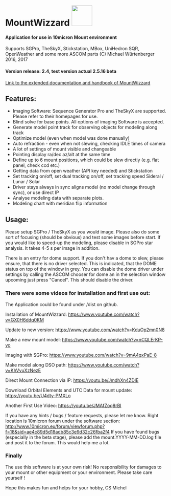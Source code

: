 # MountWizzard <img src="docu/pics/mw.png" width='64' height='64'/>

#### Application for use in 10micron Mount environment
Supports SGPro, TheSkyX, Stickstation, MBox, UniHedron SQR, OpenWeather and some more ASCOM parts
(C) Michael Würtenberger 2016, 2017

#### Version release: 2.4, test version actual 2.5.16 beta

[Link to the extended documentation and handbook of MountWizzard](./docu/home.md)

## Features:
- Imaging Software: Sequence Generator Pro and TheSkyX are supported. Please refer to their homepages for use.
- Blind solve for base points. All options of imaging Software is accepted.
- Generate model point track for observing objects for modeling along track
- Optimize model (even when model was done manually)
- Auto refraction - even when not slewing, checking IDLE times of camera
- A lot of settings of mount visible and changeable
- Pointing display ra/dec az/alt at the same time
- Define up to 6 mount positions, which could be slew directly (e.g. flat panel, check ccd etc.)
- Getting data from open weather (API key needed) and Stickstation
- Set tracking on/off, set dual tracking on/off, set tracking speed Sideral / Lunar / Solar
- Driver stays always in sync aligns model (no model change through sync), or use direct IP
- Analyse modeling data with separate plots.
- Modeling chart with meridian flip information

## Usage:
Please setup SGPro / TheSkyX as you would image. Please also do some sort of focusing (should be obvious) and test some images
before start. If you would like to speed-up the modeling, please disable in SGPro star analysis. It takes 4-5 s per
image in addition.

There is an entry for dome support. If you don't hav a dome to slew, please ensure, that there is no driver selected.
This is indicated, that the DOME status on top of the window in grey. You can disable the dome driver under settings
by calling the ASCOM chooser for dome an in the selection window upcoming just press "Cancel". This should disable the
driver.

### There were some videos for installation and first use out:
The Application could be found under /dist on github.

Installation of MountWizzard: https://www.youtube.com/watch?v=GX0H6ddq0KM

Update to new version: https://www.youtube.com/watch?v=KduOp2mn0N8

Make a new mount model: https://www.youtube.com/watch?v=nCQLErKP-yo

Imaging with SGPro: https://www.youtube.com/watch?v=9mA4qxPaE-8

Make model along DSO path: https://www.youtube.com/watch?v=KhVvuXzNezE

Direct Mount Connection via IP: https://youtu.be/JmdhXn4ZDlE

Download Orbital Elements and UTC Data for mount update: https://youtu.be/U4dty-PMXLo

Another First Use Video: https://youtu.be/JMAfZoq8rBI

If you have any hints / bugs / feature requests, please let me know. Right location is 10micron forum under
the software section: http://www.10micron.eu/forum/viewforum.php?f=18&sid=ae4c89d5d18adb85c3e9d32c26fba2f4
If you have found bugs (especially in the beta stage), please add the mount.YYYY-MM-DD.log file and post it
to the forum. This would help me a lot.

### Finally
The use this software is at your own risk! No responsibility for damages to your mount or other equipment or your
environment. Please take care yourself !

Hope this makes fun and helps for your hobby, CS Michel
